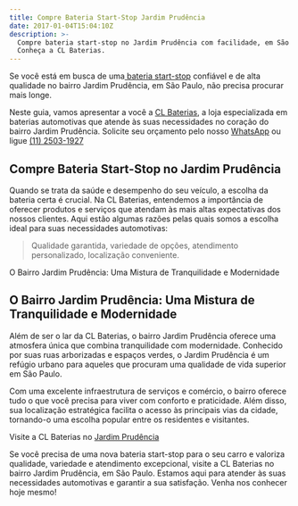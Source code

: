 ```yaml
---
title: Compre Bateria Start-Stop Jardim Prudência
date: 2017-01-04T15:04:10Z
description: >-
  Compre bateria start-stop no Jardim Prudência com facilidade, em São Paulo.
  Conheça a CL Baterias.
---
```

Se você está em busca de uma<a href="https://www.clbaterias.com.br/bateria-start-stop" title="Bateria Start-Stop" target="_blank" rel="noopener"> bateria start-stop</a> confiável e de alta qualidade no bairro Jardim Prudência, em São Paulo, não precisa procurar mais longe.

Neste guia, vamos apresentar a você a <a href="https://www.clbaterias.com.br/" title="Quem somos" target="_blank" rel="noopener">CL Baterias</a>, a loja especializada em baterias automotivas que atende às suas necessidades no coração do bairro Jardim Prudência. Solicite seu orçamento pelo nosso <a href="https://api.whatsapp.com/send?phone=5511934986472" title="Solicitar orçamento" target="_blank" rel="noopener">WhatsApp</a> ou ligue [(11) 2503-1927](tel:+551125031927 "Peça já")

## Compre Bateria Start-Stop no Jardim Prudência

Quando se trata da saúde e desempenho do seu veículo, a escolha da bateria certa é crucial. Na CL Baterias, entendemos a importância de oferecer produtos e serviços que atendam às mais altas expectativas dos nossos clientes. Aqui estão algumas razões pelas quais somos a escolha ideal para suas necessidades automotivas:

> Qualidade garantida, variedade de opções, atendimento personalizado, localização conveniente.

O Bairro Jardim Prudência: Uma Mistura de Tranquilidade e Modernidade

## O Bairro Jardim Prudência: Uma Mistura de Tranquilidade e Modernidade

Além de ser o lar da CL Baterias, o bairro Jardim Prudência oferece uma atmosfera única que combina tranquilidade com modernidade. Conhecido por suas ruas arborizadas e espaços verdes, o Jardim Prudência é um refúgio urbano para aqueles que procuram uma qualidade de vida superior em São Paulo.

Com uma excelente infraestrutura de serviços e comércio, o bairro oferece tudo o que você precisa para viver com conforto e praticidade. Além disso, sua localização estratégica facilita o acesso às principais vias da cidade, tornando-o uma escolha popular entre os residentes e visitantes.

Visite a CL Baterias no <a href="https://www.google.com/maps/place/Jardim+Prud%C3%AAncia,+S%C3%A3o+Paulo+-+SP/@-23.6505403,-46.6714924,16z/data=!3m1!4b1!4m6!3m5!1s0x94ce507614339e01:0x615657e6c6afaa41!8m2!3d-23.652852!4d-46.6717412!16s%2Fg%2F1225wcm6?entry=ttu" target="_blank" rel="noopener">Jardim Prudência</a>

Se você precisa de uma nova bateria start-stop para o seu carro e valoriza qualidade, variedade e atendimento excepcional, visite a CL Baterias no bairro Jardim Prudência, em São Paulo. Estamos aqui para atender às suas necessidades automotivas e garantir a sua satisfação. Venha nos conhecer hoje mesmo!

&nbsp;